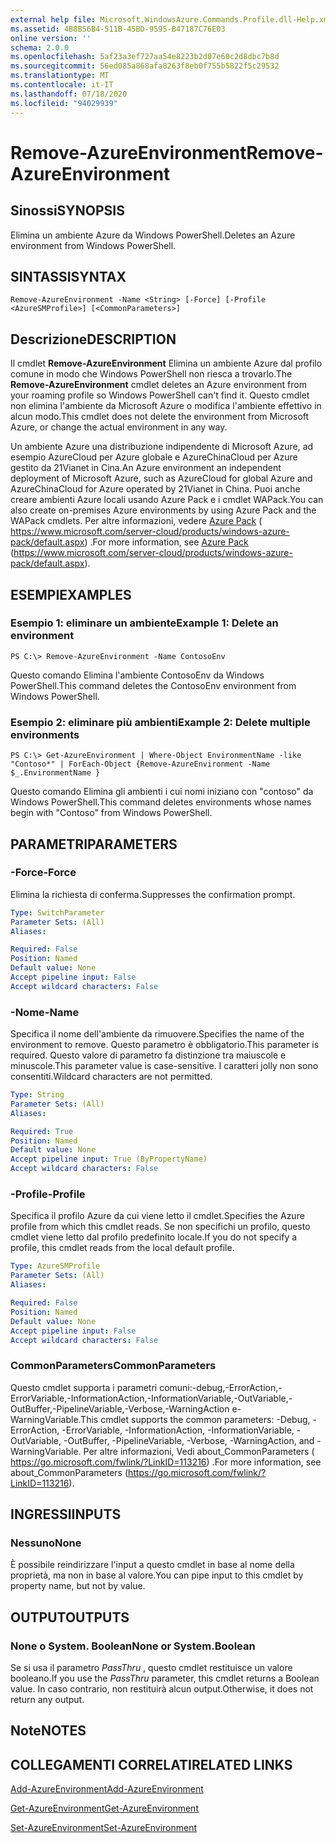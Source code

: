 ```yaml
---
external help file: Microsoft.WindowsAzure.Commands.Profile.dll-Help.xml
ms.assetid: 4B8B56B4-511B-45BD-9595-B47187C76E03
online version: ''
schema: 2.0.0
ms.openlocfilehash: 5af23a3ef727aa54e8223b2d07e60c2d8dbc7b8d
ms.sourcegitcommit: 56ed085a868afa8263f8eb0f755b5822f5c29532
ms.translationtype: MT
ms.contentlocale: it-IT
ms.lasthandoff: 07/18/2020
ms.locfileid: "94029939"
---
```

# <span data-ttu-id="f7191-101">Remove-AzureEnvironment</span><span class="sxs-lookup"><span data-stu-id="f7191-101">Remove-AzureEnvironment</span></span>

## <span data-ttu-id="f7191-102">Sinossi</span><span class="sxs-lookup"><span data-stu-id="f7191-102">SYNOPSIS</span></span>
<span data-ttu-id="f7191-103">Elimina un ambiente Azure da Windows PowerShell.</span><span class="sxs-lookup"><span data-stu-id="f7191-103">Deletes an Azure environment from Windows PowerShell.</span></span>

## <span data-ttu-id="f7191-104">SINTASSI</span><span class="sxs-lookup"><span data-stu-id="f7191-104">SYNTAX</span></span>

```
Remove-AzureEnvironment -Name <String> [-Force] [-Profile <AzureSMProfile>] [<CommonParameters>]
```

## <span data-ttu-id="f7191-105">Descrizione</span><span class="sxs-lookup"><span data-stu-id="f7191-105">DESCRIPTION</span></span>
<span data-ttu-id="f7191-106">Il cmdlet **Remove-AzureEnvironment** Elimina un ambiente Azure dal profilo comune in modo che Windows PowerShell non riesca a trovarlo.</span><span class="sxs-lookup"><span data-stu-id="f7191-106">The **Remove-AzureEnvironment** cmdlet deletes an Azure environment from your roaming profile so Windows PowerShell can't find it.</span></span>
<span data-ttu-id="f7191-107">Questo cmdlet non elimina l'ambiente da Microsoft Azure o modifica l'ambiente effettivo in alcun modo.</span><span class="sxs-lookup"><span data-stu-id="f7191-107">This cmdlet does not delete the environment from Microsoft Azure, or change the actual environment in any way.</span></span>

<span data-ttu-id="f7191-108">Un ambiente Azure una distribuzione indipendente di Microsoft Azure, ad esempio AzureCloud per Azure globale e AzureChinaCloud per Azure gestito da 21Vianet in Cina.</span><span class="sxs-lookup"><span data-stu-id="f7191-108">An Azure environment an independent deployment of Microsoft Azure, such as AzureCloud for global Azure and AzureChinaCloud for Azure operated by 21Vianet in China.</span></span>
<span data-ttu-id="f7191-109">Puoi anche creare ambienti Azure locali usando Azure Pack e i cmdlet WAPack.</span><span class="sxs-lookup"><span data-stu-id="f7191-109">You can also create on-premises Azure environments by using Azure Pack and the WAPack cmdlets.</span></span>
<span data-ttu-id="f7191-110">Per altre informazioni, vedere [Azure Pack](https://www.microsoft.com/server-cloud/products/windows-azure-pack/default.aspx) ( https://www.microsoft.com/server-cloud/products/windows-azure-pack/default.aspx) .</span><span class="sxs-lookup"><span data-stu-id="f7191-110">For more information, see [Azure Pack](https://www.microsoft.com/server-cloud/products/windows-azure-pack/default.aspx) (https://www.microsoft.com/server-cloud/products/windows-azure-pack/default.aspx).</span></span>

## <span data-ttu-id="f7191-111">ESEMPI</span><span class="sxs-lookup"><span data-stu-id="f7191-111">EXAMPLES</span></span>

### <span data-ttu-id="f7191-112">Esempio 1: eliminare un ambiente</span><span class="sxs-lookup"><span data-stu-id="f7191-112">Example 1: Delete an environment</span></span>
```
PS C:\> Remove-AzureEnvironment -Name ContosoEnv
```

<span data-ttu-id="f7191-113">Questo comando Elimina l'ambiente ContosoEnv da Windows PowerShell.</span><span class="sxs-lookup"><span data-stu-id="f7191-113">This command deletes the ContosoEnv environment from Windows PowerShell.</span></span>

### <span data-ttu-id="f7191-114">Esempio 2: eliminare più ambienti</span><span class="sxs-lookup"><span data-stu-id="f7191-114">Example 2: Delete multiple environments</span></span>
```
PS C:\> Get-AzureEnvironment | Where-Object EnvironmentName -like "Contoso*" | ForEach-Object {Remove-AzureEnvironment -Name $_.EnvironmentName }
```

<span data-ttu-id="f7191-115">Questo comando Elimina gli ambienti i cui nomi iniziano con "contoso" da Windows PowerShell.</span><span class="sxs-lookup"><span data-stu-id="f7191-115">This command deletes environments whose names begin with "Contoso" from Windows PowerShell.</span></span>

## <span data-ttu-id="f7191-116">PARAMETRI</span><span class="sxs-lookup"><span data-stu-id="f7191-116">PARAMETERS</span></span>

### <span data-ttu-id="f7191-117">-Force</span><span class="sxs-lookup"><span data-stu-id="f7191-117">-Force</span></span>
<span data-ttu-id="f7191-118">Elimina la richiesta di conferma.</span><span class="sxs-lookup"><span data-stu-id="f7191-118">Suppresses the confirmation prompt.</span></span>

```yaml
Type: SwitchParameter
Parameter Sets: (All)
Aliases: 

Required: False
Position: Named
Default value: None
Accept pipeline input: False
Accept wildcard characters: False
```

### <span data-ttu-id="f7191-119">-Nome</span><span class="sxs-lookup"><span data-stu-id="f7191-119">-Name</span></span>
<span data-ttu-id="f7191-120">Specifica il nome dell'ambiente da rimuovere.</span><span class="sxs-lookup"><span data-stu-id="f7191-120">Specifies the name of the environment to remove.</span></span>
<span data-ttu-id="f7191-121">Questo parametro è obbligatorio.</span><span class="sxs-lookup"><span data-stu-id="f7191-121">This parameter is required.</span></span>
<span data-ttu-id="f7191-122">Questo valore di parametro fa distinzione tra maiuscole e minuscole.</span><span class="sxs-lookup"><span data-stu-id="f7191-122">This parameter value is case-sensitive.</span></span>
<span data-ttu-id="f7191-123">I caratteri jolly non sono consentiti.</span><span class="sxs-lookup"><span data-stu-id="f7191-123">Wildcard characters are not permitted.</span></span>

```yaml
Type: String
Parameter Sets: (All)
Aliases: 

Required: True
Position: Named
Default value: None
Accept pipeline input: True (ByPropertyName)
Accept wildcard characters: False
```

### <span data-ttu-id="f7191-124">-Profile</span><span class="sxs-lookup"><span data-stu-id="f7191-124">-Profile</span></span>
<span data-ttu-id="f7191-125">Specifica il profilo Azure da cui viene letto il cmdlet.</span><span class="sxs-lookup"><span data-stu-id="f7191-125">Specifies the Azure profile from which this cmdlet reads.</span></span> <span data-ttu-id="f7191-126">Se non specifichi un profilo, questo cmdlet viene letto dal profilo predefinito locale.</span><span class="sxs-lookup"><span data-stu-id="f7191-126">If you do not specify a profile, this cmdlet reads from the local default profile.</span></span>

```yaml
Type: AzureSMProfile
Parameter Sets: (All)
Aliases: 

Required: False
Position: Named
Default value: None
Accept pipeline input: False
Accept wildcard characters: False
```

### <span data-ttu-id="f7191-127">CommonParameters</span><span class="sxs-lookup"><span data-stu-id="f7191-127">CommonParameters</span></span>
<span data-ttu-id="f7191-128">Questo cmdlet supporta i parametri comuni:-debug,-ErrorAction,-ErrorVariable,-InformationAction,-InformationVariable,-OutVariable,-OutBuffer,-PipelineVariable,-Verbose,-WarningAction e-WarningVariable.</span><span class="sxs-lookup"><span data-stu-id="f7191-128">This cmdlet supports the common parameters: -Debug, -ErrorAction, -ErrorVariable, -InformationAction, -InformationVariable, -OutVariable, -OutBuffer, -PipelineVariable, -Verbose, -WarningAction, and -WarningVariable.</span></span> <span data-ttu-id="f7191-129">Per altre informazioni, Vedi about_CommonParameters ( https://go.microsoft.com/fwlink/?LinkID=113216) .</span><span class="sxs-lookup"><span data-stu-id="f7191-129">For more information, see about_CommonParameters (https://go.microsoft.com/fwlink/?LinkID=113216).</span></span>

## <span data-ttu-id="f7191-130">INGRESSI</span><span class="sxs-lookup"><span data-stu-id="f7191-130">INPUTS</span></span>

### <span data-ttu-id="f7191-131">Nessuno</span><span class="sxs-lookup"><span data-stu-id="f7191-131">None</span></span>
<span data-ttu-id="f7191-132">È possibile reindirizzare l'input a questo cmdlet in base al nome della proprietà, ma non in base al valore.</span><span class="sxs-lookup"><span data-stu-id="f7191-132">You can pipe input to this cmdlet by property name, but not by value.</span></span>

## <span data-ttu-id="f7191-133">OUTPUT</span><span class="sxs-lookup"><span data-stu-id="f7191-133">OUTPUTS</span></span>

### <span data-ttu-id="f7191-134">None o System. Boolean</span><span class="sxs-lookup"><span data-stu-id="f7191-134">None or System.Boolean</span></span>
<span data-ttu-id="f7191-135">Se si usa il parametro *PassThru* , questo cmdlet restituisce un valore booleano.</span><span class="sxs-lookup"><span data-stu-id="f7191-135">If you use the *PassThru* parameter, this cmdlet returns a Boolean value.</span></span>
<span data-ttu-id="f7191-136">In caso contrario, non restituirà alcun output.</span><span class="sxs-lookup"><span data-stu-id="f7191-136">Otherwise, it does not return any output.</span></span>

## <span data-ttu-id="f7191-137">Note</span><span class="sxs-lookup"><span data-stu-id="f7191-137">NOTES</span></span>

## <span data-ttu-id="f7191-138">COLLEGAMENTI CORRELATI</span><span class="sxs-lookup"><span data-stu-id="f7191-138">RELATED LINKS</span></span>

[<span data-ttu-id="f7191-139">Add-AzureEnvironment</span><span class="sxs-lookup"><span data-stu-id="f7191-139">Add-AzureEnvironment</span></span>](./Add-AzureEnvironment.md)

[<span data-ttu-id="f7191-140">Get-AzureEnvironment</span><span class="sxs-lookup"><span data-stu-id="f7191-140">Get-AzureEnvironment</span></span>](./Get-AzureEnvironment.md)

[<span data-ttu-id="f7191-141">Set-AzureEnvironment</span><span class="sxs-lookup"><span data-stu-id="f7191-141">Set-AzureEnvironment</span></span>](./Set-AzureEnvironment.md)


